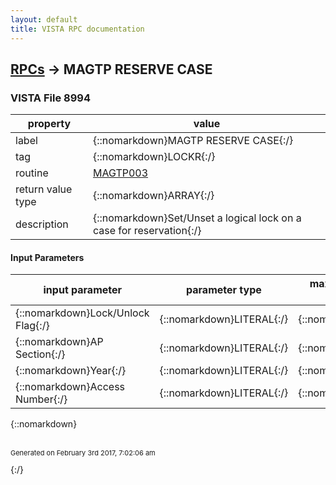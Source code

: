 ```yaml
---
layout: default
title: VISTA RPC documentation
---
```




## [RPCs](TableOfContent.md) &#8594; MAGTP RESERVE CASE 



### VISTA File 8994 


 property | value 
--- | --- 
 label | {::nomarkdown}MAGTP RESERVE CASE{:/}
 tag | {::nomarkdown}LOCKR{:/}
 routine | [MAGTP003](http://code.osehra.org/dox/Routine_MAGTP003_source.html)
 return value type | {::nomarkdown}ARRAY{:/}
 description | {::nomarkdown}Set/Unset a logical lock on a case for reservation{:/}

#### Input Parameters

| input parameter | parameter type | maximum data length | required | description | 
| --- | --- | --- | --- | --- | 
| {::nomarkdown}Lock/Unlock Flag{:/} | {::nomarkdown}LITERAL{:/} | {::nomarkdown}1{:/} | {::nomarkdown}true{:/} | {::nomarkdown}Lock/Unlock Flag{:/} | 
| {::nomarkdown}AP Section{:/} | {::nomarkdown}LITERAL{:/} | {::nomarkdown}2{:/} | {::nomarkdown}true{:/} | {::nomarkdown}AP Section{:/} | 
| {::nomarkdown}Year{:/} | {::nomarkdown}LITERAL{:/} | {::nomarkdown}4{:/} | {::nomarkdown}true{:/} | {::nomarkdown}Year{:/} | 
| {::nomarkdown}Access Number{:/} | {::nomarkdown}LITERAL{:/} | {::nomarkdown}5{:/} | {::nomarkdown}true{:/} | {::nomarkdown}Access Number{:/} | 

{::nomarkdown} <br/><br/><p style="font-size: 11px">Generated on February 3rd 2017, 7:02:06 am</p>{:/}